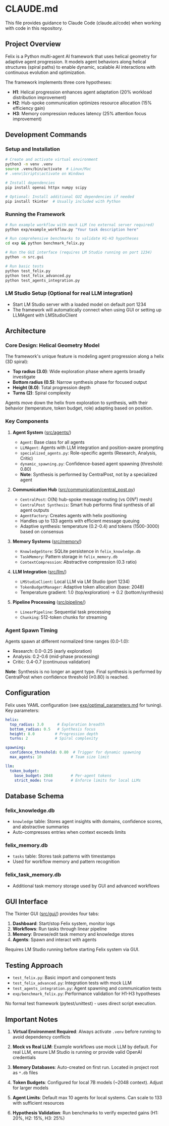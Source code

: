 # CLAUDE.md

This file provides guidance to Claude Code (claude.ai/code) when working with code in this repository.

## Project Overview

Felix is a Python multi-agent AI framework that uses helical geometry for adaptive agent progression. It models agent behaviors along helical structures (spiral paths) to enable dynamic, scalable AI interactions with continuous evolution and optimization.

The framework implements three core hypotheses:
- **H1**: Helical progression enhances agent adaptation (20% workload distribution improvement)
- **H2**: Hub-spoke communication optimizes resource allocation (15% efficiency gain)
- **H3**: Memory compression reduces latency (25% attention focus improvement)

## Development Commands

### Setup and Installation
```bash
# Create and activate virtual environment
python3 -m venv .venv
source .venv/bin/activate  # Linux/Mac
# .venv\Scripts\activate on Windows

# Install dependencies
pip install openai httpx numpy scipy

# Optional: Install additional GUI dependencies if needed
pip install tkinter  # Usually included with Python
```

### Running the Framework
```bash
# Run example workflow with mock LLM (no external server required)
python exp/example_workflow.py "Your task description here"

# Run comprehensive benchmarks to validate H1-H3 hypotheses
cd exp && python benchmark_felix.py

# Run the GUI interface (requires LM Studio running on port 1234)
python -m src.gui

# Run basic tests
python test_felix.py
python test_felix_advanced.py
python test_agents_integration.py
```

### LM Studio Setup (Optional for real LLM integration)
- Start LM Studio server with a loaded model on default port 1234
- The framework will automatically connect when using GUI or setting up LLMAgent with LMStudioClient

## Architecture

### Core Design: Helical Geometry Model
The framework's unique feature is modeling agent progression along a helix (3D spiral):
- **Top radius (3.0)**: Wide exploration phase where agents broadly investigate
- **Bottom radius (0.5)**: Narrow synthesis phase for focused output
- **Height (8.0)**: Total progression depth
- **Turns (2)**: Spiral complexity

Agents move down the helix from exploration to synthesis, with their behavior (temperature, token budget, role) adapting based on position.

### Key Components

1. **Agent System** ([src/agents/](src/agents/))
   - `Agent`: Base class for all agents
   - `LLMAgent`: Agents with LLM integration and position-aware prompting
   - `specialized_agents.py`: Role-specific agents (Research, Analysis, Critic)
   - `dynamic_spawning.py`: Confidence-based agent spawning (threshold: 0.80)
   - **Note**: Synthesis is performed by CentralPost, not by a specialized agent

2. **Communication Hub** ([src/communication/central_post.py](src/communication/central_post.py))
   - `CentralPost`: O(N) hub-spoke message routing (vs O(N²) mesh)
   - `CentralPost Synthesis`: Smart hub performs final synthesis of all agent outputs
   - `AgentFactory`: Creates agents with helix positioning
   - Handles up to 133 agents with efficient message queuing
   - Adaptive synthesis: temperature (0.2-0.4) and tokens (1500-3000) based on consensus

3. **Memory Systems** ([src/memory/](src/memory/))
   - `KnowledgeStore`: SQLite persistence in `felix_knowledge.db`
   - `TaskMemory`: Pattern storage in `felix_memory.db`
   - `ContextCompression`: Abstractive compression (0.3 ratio)

4. **LLM Integration** ([src/llm/](src/llm/))
   - `LMStudioClient`: Local LLM via LM Studio (port 1234)
   - `TokenBudgetManager`: Adaptive token allocation (base: 2048)
   - Temperature gradient: 1.0 (top/exploration) → 0.2 (bottom/synthesis)

5. **Pipeline Processing** ([src/pipeline/](src/pipeline/))
   - `LinearPipeline`: Sequential task processing
   - `Chunking`: 512-token chunks for streaming

### Agent Spawn Timing
Agents spawn at different normalized time ranges (0.0-1.0):
- Research: 0.0-0.25 (early exploration)
- Analysis: 0.2-0.6 (mid-phase processing)
- Critic: 0.4-0.7 (continuous validation)

**Note**: Synthesis is no longer an agent type. Final synthesis is performed by CentralPost when confidence threshold (≥0.80) is reached.

## Configuration

Felix uses YAML configuration (see [exp/optimal_parameters.md](exp/optimal_parameters.md) for tuning). Key parameters:

```yaml
helix:
  top_radius: 3.0      # Exploration breadth
  bottom_radius: 0.5   # Synthesis focus
  height: 8.0         # Progression depth
  turns: 2            # Spiral complexity

spawning:
  confidence_threshold: 0.80  # Trigger for dynamic spawning
  max_agents: 10             # Team size limit

llm:
  token_budget:
    base_budget: 2048        # Per-agent tokens
    strict_mode: true        # Enforce limits for local LLMs
```

## Database Schema

### felix_knowledge.db
- `knowledge` table: Stores agent insights with domains, confidence scores, and abstractive summaries
- Auto-compresses entries when context exceeds limits

### felix_memory.db
- `tasks` table: Stores task patterns with timestamps
- Used for workflow memory and pattern recognition

### felix_task_memory.db
- Additional task memory storage used by GUI and advanced workflows

## GUI Interface

The Tkinter GUI ([src/gui/](src/gui/)) provides four tabs:
1. **Dashboard**: Start/stop Felix system, monitor logs
2. **Workflows**: Run tasks through linear pipeline
3. **Memory**: Browse/edit task memory and knowledge stores
4. **Agents**: Spawn and interact with agents

Requires LM Studio running before starting Felix system via GUI.

## Testing Approach

- `test_felix.py`: Basic import and component tests
- `test_felix_advanced.py`: Integration tests with mock LLM
- `test_agents_integration.py`: Agent spawning and communication tests
- `exp/benchmark_felix.py`: Performance validation for H1-H3 hypotheses

No formal test framework (pytest/unittest) - uses direct script execution.

## Important Notes

1. **Virtual Environment Required**: Always activate `.venv` before running to avoid dependency conflicts

2. **Mock vs Real LLM**: Example workflows use mock LLM by default. For real LLM, ensure LM Studio is running or provide valid OpenAI credentials

3. **Memory Databases**: Auto-created on first run. Located in project root as `*.db` files

4. **Token Budgets**: Configured for local 7B models (~2048 context). Adjust for larger models

5. **Agent Limits**: Default max 10 agents for local systems. Can scale to 133 with sufficient resources

6. **Hypothesis Validation**: Run benchmarks to verify expected gains (H1: 20%, H2: 15%, H3: 25%)